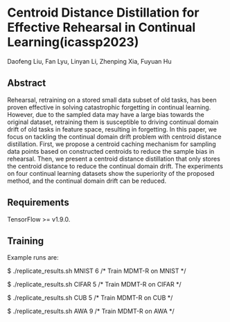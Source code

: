 # Centroid Distance Distillation for Effective Rehearsal in Continual Learning(icassp2023)  

Daofeng Liu, Fan Lyu, Linyan Li, Zhenping Xia, Fuyuan Hu  

Abstract
-----
Rehearsal, retraining on a stored small data subset of old tasks, has been proven effective in solving catastrophic forgetting in continual learning. However, due to the sampled data may have a large bias towards the original dataset, retraining them is susceptible to driving continual domain drift of old tasks in feature space, resulting in forgetting. In this paper, we focus on tackling the continual domain drift problem with centroid distance distillation. First, we propose a centroid caching mechanism for sampling data points based on constructed centroids to reduce the sample bias in rehearsal. Then, we present a centroid distance distillation that only stores the centroid distance to reduce the continual domain drift. The experiments on four continual learning datasets show the superiority of the proposed method, and the continual domain drift can be reduced.

Requirements
----
TensorFlow >= v1.9.0.

Training
---
Example runs are:

$ ./replicate_results.sh MNIST 6   /* Train MDMT-R on MNIST */

$ ./replicate_results.sh CIFAR 5   /* Train MDMT-R on CIFAR */

$ ./replicate_results.sh CUB 5     /* Train MDMT-R on CUB */

$ ./replicate_results.sh AWA 9     /* Train MDMT-R on AWA */
